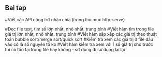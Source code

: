 ## Bai tap

#Viết các API cộng trừ nhân chia (trong thu muc http-serve)

#Đọc file text, tìm số lớn nhất, nhỏ nhất, trung bình
#Viết hàm tìm trong file giá trị lớn nhất, nhỏ nhất, trung bình
#Viết hàm sắp xếp các giá trị theo thuật toán bubble sort/merge sort/quick sort
#Kiểm tra xem các giá trị ở file đầu vào có là số nguyên tố ko
#Viết hàm kiểm tra xem với 1 số giá trị cho trước thì có tồn tại trong file hay không - sử dụng đi sử dụng lại lại

